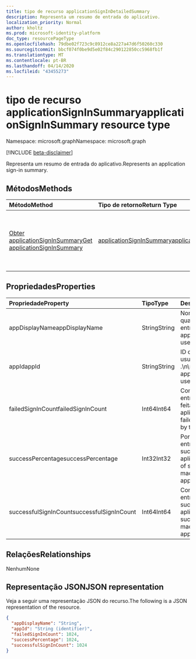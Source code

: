 ```yaml
---
title: tipo de recurso applicationSignInDetailedSummary
description: Representa um resumo de entrada do aplicativo.
localization_priority: Normal
author: kholtz
ms.prod: microsoft-identity-platform
doc_type: resourcePageType
ms.openlocfilehash: 79dbe02f723c9c8912ce8a227a47d6f50260c330
ms.sourcegitcommit: bbcf074f0be9d5e02f84c290122850cc5968fb1f
ms.translationtype: MT
ms.contentlocale: pt-BR
ms.lasthandoff: 04/14/2020
ms.locfileid: "43455273"
---
```

# <a name="applicationsigninsummary-resource-type"></a><span data-ttu-id="2fea9-103">tipo de recurso applicationSignInSummary</span><span class="sxs-lookup"><span data-stu-id="2fea9-103">applicationSignInSummary resource type</span></span>

<span data-ttu-id="2fea9-104">Namespace: microsoft.graph</span><span class="sxs-lookup"><span data-stu-id="2fea9-104">Namespace: microsoft.graph</span></span>

[!INCLUDE [beta-disclaimer](../../includes/beta-disclaimer.md)]

<span data-ttu-id="2fea9-105">Representa um resumo de entrada do aplicativo.</span><span class="sxs-lookup"><span data-stu-id="2fea9-105">Represents an application sign-in summary.</span></span>

## <a name="methods"></a><span data-ttu-id="2fea9-106">Métodos</span><span class="sxs-lookup"><span data-stu-id="2fea9-106">Methods</span></span>

| <span data-ttu-id="2fea9-107">Método</span><span class="sxs-lookup"><span data-stu-id="2fea9-107">Method</span></span>       | <span data-ttu-id="2fea9-108">Tipo de retorno</span><span class="sxs-lookup"><span data-stu-id="2fea9-108">Return Type</span></span> | <span data-ttu-id="2fea9-109">Descrição</span><span class="sxs-lookup"><span data-stu-id="2fea9-109">Description</span></span> |
|:-------------|:------------|:------------|
| [<span data-ttu-id="2fea9-110">Obter applicationSignInSummary</span><span class="sxs-lookup"><span data-stu-id="2fea9-110">Get applicationSignInSummary</span></span>](../api/applicationsigninsummary-get.md) | [<span data-ttu-id="2fea9-111">applicationSignInSummary</span><span class="sxs-lookup"><span data-stu-id="2fea9-111">applicationSignInSummary</span></span>](applicationsigninsummary.md) | <span data-ttu-id="2fea9-112">Leia as propriedades e os relacionamentos de um objeto **applicationSignInSummary** .</span><span class="sxs-lookup"><span data-stu-id="2fea9-112">Read the properties and relationships of an **applicationSignInSummary** object.</span></span> |

## <a name="properties"></a><span data-ttu-id="2fea9-113">Propriedades</span><span class="sxs-lookup"><span data-stu-id="2fea9-113">Properties</span></span>
| <span data-ttu-id="2fea9-114">Propriedade</span><span class="sxs-lookup"><span data-stu-id="2fea9-114">Property</span></span>     | <span data-ttu-id="2fea9-115">Tipo</span><span class="sxs-lookup"><span data-stu-id="2fea9-115">Type</span></span>        | <span data-ttu-id="2fea9-116">Descrição</span><span class="sxs-lookup"><span data-stu-id="2fea9-116">Description</span></span> |
|:-------------|:------------|:------------|
|<span data-ttu-id="2fea9-117">appDisplayName</span><span class="sxs-lookup"><span data-stu-id="2fea9-117">appDisplayName</span></span>|<span data-ttu-id="2fea9-118">String</span><span class="sxs-lookup"><span data-stu-id="2fea9-118">String</span></span>|<span data-ttu-id="2fea9-119">Nome do aplicativo no qual o usuário entrou.</span><span class="sxs-lookup"><span data-stu-id="2fea9-119">Name of the application that the user signed in to.</span></span>|
|<span data-ttu-id="2fea9-120">appId</span><span class="sxs-lookup"><span data-stu-id="2fea9-120">appId</span></span>|<span data-ttu-id="2fea9-121">String</span><span class="sxs-lookup"><span data-stu-id="2fea9-121">String</span></span>|  <span data-ttu-id="2fea9-122">ID do aplicativo que o usuário assinou me .\n\nPara.</span><span class="sxs-lookup"><span data-stu-id="2fea9-122">ID of the application that the user signed i nto.</span></span>|
|<span data-ttu-id="2fea9-123">failedSignInCount</span><span class="sxs-lookup"><span data-stu-id="2fea9-123">failedSignInCount</span></span>|<span data-ttu-id="2fea9-124">Int64</span><span class="sxs-lookup"><span data-stu-id="2fea9-124">Int64</span></span>|<span data-ttu-id="2fea9-125">Contagem de entradas com falha feitas pelo aplicativo.</span><span class="sxs-lookup"><span data-stu-id="2fea9-125">Count of failed sign-ins made by the application.</span></span>|
|<span data-ttu-id="2fea9-126">successPercentage</span><span class="sxs-lookup"><span data-stu-id="2fea9-126">successPercentage</span></span>|<span data-ttu-id="2fea9-127">Int32</span><span class="sxs-lookup"><span data-stu-id="2fea9-127">Int32</span></span>|<span data-ttu-id="2fea9-128">Porcentagem de entradas bem-sucedidas feitas pelo aplicativo.</span><span class="sxs-lookup"><span data-stu-id="2fea9-128">Percentage of successful sign-ins made by the application.</span></span>|
|<span data-ttu-id="2fea9-129">successfulSignInCount</span><span class="sxs-lookup"><span data-stu-id="2fea9-129">successfulSignInCount</span></span>|<span data-ttu-id="2fea9-130">Int64</span><span class="sxs-lookup"><span data-stu-id="2fea9-130">Int64</span></span>|<span data-ttu-id="2fea9-131">Contagem de entradas bem-sucedidas feitas pelo aplicativo.</span><span class="sxs-lookup"><span data-stu-id="2fea9-131">Count of successful sign-ins made by the application.</span></span>|

## <a name="relationships"></a><span data-ttu-id="2fea9-132">Relações</span><span class="sxs-lookup"><span data-stu-id="2fea9-132">Relationships</span></span>
<span data-ttu-id="2fea9-133">Nenhum</span><span class="sxs-lookup"><span data-stu-id="2fea9-133">None</span></span>


## <a name="json-representation"></a><span data-ttu-id="2fea9-134">Representação JSON</span><span class="sxs-lookup"><span data-stu-id="2fea9-134">JSON representation</span></span>

<span data-ttu-id="2fea9-135">Veja a seguir uma representação JSON do recurso.</span><span class="sxs-lookup"><span data-stu-id="2fea9-135">The following is a JSON representation of the resource.</span></span>

<!-- {
  "blockType": "resource",
  "optionalProperties": [

  ],
  "@odata.type": "microsoft.graph.applicationSignInSummary"
}-->

```json
{
  "appDisplayName": "String",
  "appId": "String (identifier)",
  "failedSignInCount": 1024,
  "successPercentage": 1024,
  "successfulSignInCount": 1024
}

```

<!-- uuid: 8fcb5dbc-d5aa-4681-8e31-b001d5168d79
2015-10-25 14:57:30 UTC -->
<!-- {
  "type": "#page.annotation",
  "description": "applicationSignInSummary resource",
  "keywords": "",
  "section": "documentation",
  "tocPath": ""
}-->
